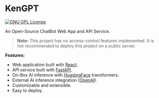 # KenGPT

[![GNU GPL License](https://img.shields.io/badge/GNU_General_Purpose_License_v3-maroon.svg?logo=gnu)](https://www.gnu.org/licenses/gpl-3.0.en.html)

An Open-Source ChatBot Web App and API Service.

> **Note:** This project has no access-control features implemented. It is not recommended to deploy this project on a public server.

**Features:**

- Web application built with [React](https://reactjs.org/).
- API service built with [FastAPI](https://fastapi.tiangolo.com/).
- On-Box AI inference with [HuggingFace](https://huggingface.co/) transformers.
- External AI inference integration ([OpenAI](https://openai.com/)).
- Customizable and extensible.
- Easy to deploy.
